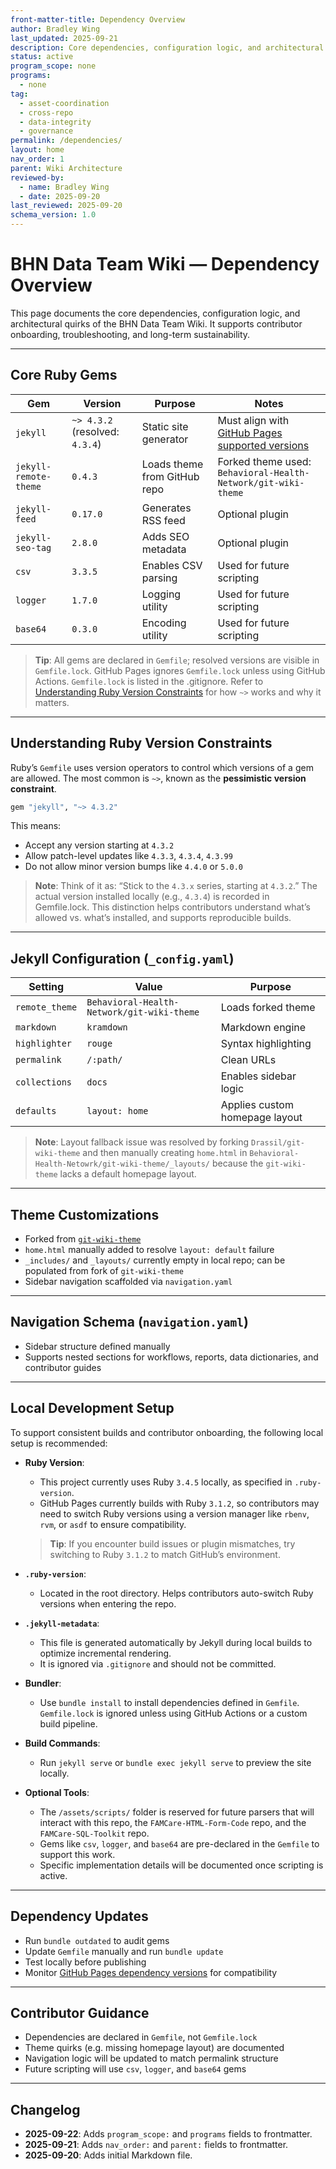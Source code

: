 ```yaml
---
front-matter-title: Dependency Overview
author: Bradley Wing
last_updated: 2025-09-21
description: Core dependencies, configuration logic, and architectural notes for the BHN Data Team Wiki.
status: active
program_scope: none
programs:
  - none
tag:
  - asset-coordination
  - cross-repo
  - data-integrity
  - governance
permalink: /dependencies/
layout: home
nav_order: 1
parent: Wiki Architecture
reviewed-by:
  - name: Bradley Wing
  - date: 2025-09-20
last_reviewed: 2025-09-20
schema_version: 1.0  
---
```


# BHN Data Team Wiki — Dependency Overview

This page documents the core dependencies, configuration logic, and architectural quirks of the BHN Data Team Wiki. It supports contributor onboarding, troubleshooting, and long-term sustainability.

---

## Core Ruby Gems

| Gem | Version | Purpose | Notes |
|-----|---------|---------|-------|
| `jekyll` | `~> 4.3.2` (resolved: `4.3.4`) | Static site generator | Must align with [GitHub Pages supported versions](https://pages.github.com/versions/) |
| `jekyll-remote-theme` | `0.4.3` | Loads theme from GitHub repo | Forked theme used: `Behavioral-Health-Network/git-wiki-theme` |
| `jekyll-feed` | `0.17.0` | Generates RSS feed | Optional plugin |
| `jekyll-seo-tag` | `2.8.0` | Adds SEO metadata | Optional plugin |
| `csv` | `3.3.5` | Enables CSV parsing | Used for future scripting |
| `logger` | `1.7.0` | Logging utility | Used for future scripting |
| `base64` | `0.3.0` | Encoding utility | Used for future scripting |

> **Tip**: All gems are declared in `Gemfile`; resolved versions are visible in `Gemfile.lock`. GitHub Pages ignores `Gemfile.lock` unless using GitHub Actions. `Gemfile.lock` is listed in the .gitignore. Refer to [Understanding Ruby Version Constraints](#understanding-ruby-version-constraints) for how `~>` works and why it matters.

---

## Understanding Ruby Version Constraints

Ruby’s `Gemfile` uses version operators to control which versions of a gem are allowed. The most common is `~>`, known as the **pessimistic version constraint**.

```ruby
gem "jekyll", "~> 4.3.2"
```

This means:

- Accept any version starting at `4.3.2`
- Allow patch-level updates like `4.3.3`, `4.3.4`, `4.3.99`
- Do not allow minor version bumps like `4.4.0` or `5.0.0`

> **Note**: Think of it as: “Stick to the `4.3.x` series, starting at `4.3.2`.” The actual version installed locally (e.g., `4.3.4`) is recorded in Gemfile.lock. This distinction helps contributors understand what’s allowed vs. what’s installed, and supports reproducible builds.

---

## Jekyll Configuration (`_config.yaml`)

| Setting | Value | Purpose |
|--------|-------|---------|
| `remote_theme` | `Behavioral-Health-Network/git-wiki-theme` | Loads forked theme |
| `markdown` | `kramdown` | Markdown engine |
| `highlighter` | `rouge` | Syntax highlighting |
| `permalink` | `/:path/` | Clean URLs |
| `collections` | `docs` | Enables sidebar logic |
| `defaults` | `layout: home` | Applies custom homepage layout |

> **Note**: Layout fallback issue was resolved by forking `Drassil/git-wiki-theme` and then manually creating `home.html` in `Behavioral-Health-Netowrk/git-wiki-theme/_layouts/` because the `git-wiki-theme` lacks a default homepage layout.

---

## Theme Customizations

- Forked from [`git-wiki-theme`](https://github.com/Drassil/git-wiki-theme)
- `home.html` manually added to resolve `layout: default` failure
- `_includes/` and `_layouts/` currently empty in local repo; can be populated from fork of `git-wiki-theme`
- Sidebar navigation scaffolded via `navigation.yaml`

---

## Navigation Schema (`navigation.yaml`)

- Sidebar structure defined manually
- Supports nested sections for workflows, reports, data dictionaries, and contributor guides

---

## Local Development Setup

To support consistent builds and contributor onboarding, the following local setup is recommended:

- **Ruby Version**:  
  - This project currently uses Ruby `3.4.5` locally, as specified in `.ruby-version`.
  - GitHub Pages currently builds with Ruby `3.1.2`, so contributors may need to switch Ruby versions using a version manager like `rbenv`, `rvm`, or `asdf` to ensure compatibility.

  > **Tip**: If you encounter build issues or plugin mismatches, try switching to Ruby `3.1.2` to match GitHub’s environment.

- **`.ruby-version`**:  
  - Located in the root directory. Helps contributors auto-switch Ruby versions when entering the repo.

- **`.jekyll-metadata`**:  
  - This file is generated automatically by Jekyll during local builds to optimize incremental rendering.
  - It is ignored via `.gitignore` and should not be committed.

- **Bundler**:  
  - Use `bundle install` to install dependencies defined in `Gemfile`.  
  `Gemfile.lock` is ignored unless using GitHub Actions or a custom build pipeline.

- **Build Commands**:  
  - Run `jekyll serve` or `bundle exec jekyll serve` to preview the site locally.

- **Optional Tools**:  
  - The `/assets/scripts/` folder is reserved for future parsers that will interact with this repo, the `FAMCare-HTML-Form-Code` repo, and the `FAMCare-SQL-Toolkit` repo.
  - Gems like `csv`, `logger`, and `base64` are pre-declared in the `Gemfile` to support this work.
  - Specific implementation details will be documented once scripting is active.

---

## Dependency Updates

- Run `bundle outdated` to audit gems
- Update `Gemfile` manually and run `bundle update`
- Test locally before publishing
- Monitor [GitHub Pages dependency versions](https://pages.github.com/versions/) for compatibility

---

## Contributor Guidance

- Dependencies are declared in `Gemfile`, not `Gemfile.lock`
- Theme quirks (e.g. missing homepage layout) are documented
- Navigation logic will be updated to match permalink structure
- Future scripting will use `csv`, `logger`, and `base64` gems

---

## Changelog

- **2025-09-22**: Adds `program_scope:` and `programs` fields to frontmatter.
- **2025-09-21**: Adds `nav_order:` and `parent:` fields to frontmatter.
- **2025-09-20**: Adds initial Markdown file.
